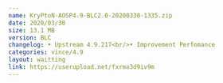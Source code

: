 ```yaml
---
name: KryPtoN-AOSP4.9-BLC2.0-20200330-1335.zip
date: 2020/03/30
size: 13.1 MB
version: BLC
changelog: • Upstream 4.9.217<br/>• Improvement Perfomance
categories: vince/4.9
layout: waitting
link: https://userupload.net/fxrma3d9iv9m
---
```


